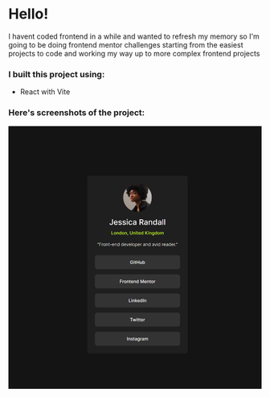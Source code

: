# Hello!

I havent coded frontend in a while and wanted to refresh my memory so I'm going to be doing frontend mentor challenges starting from the easiest projects to code and working my way up to more complex frontend projects

### I built this project using:

- React with Vite

### Here's screenshots of the project:

![](./src/images/sc.png)
